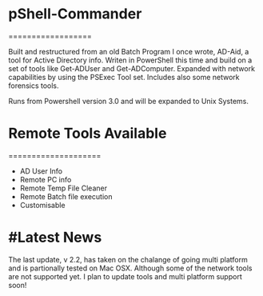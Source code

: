  # pShell-Commander                
==================              

Built and restructured from an old Batch Program I once wrote, AD-Aid, a tool for Active Directory info. Writen in PowerShell this time and build on a set of tools like Get-ADUser and Get-ADComputer.
Expanded with network capabilities by using the PSExec Tool set.
Includes also some network forensics tools.

Runs from Powershell version 3.0  and will be expanded to Unix Systems.

# Remote Tools Available
====================

- AD User Info
- Remote PC info
- Remote Temp File Cleaner 
- Remote Batch file execution
- Customisable  


#Latest News
=========== 
The last update, v 2.2, has taken on the chalange of going multi platform and is partionally tested on Mac OSX. Although some of the network tools are not supported yet. 
I plan to update tools and multi platform support soon!

